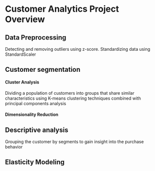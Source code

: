 # Customer Analytics Project Overview

## Data Preprocessing
Detecting and removing outliers using z-score. Standardizing data using StandardScaler

## Customer segmentation
#### Cluster Analysis
Dividing a population of customers into groups that share similar characteristics using K-means clustering techniques combined with principal components analysis
#### Dimensionality Reduction

## Descriptive analysis
Grouping the customer by segments to gain insight into the purchase behavior

## Elasticity Modeling
